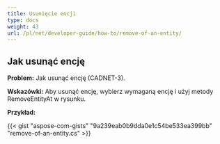 ```yaml
---
title: Usunięcie encji
type: docs
weight: 43
url: /pl/net/developer-guide/how-to/remove-of-an-entity/
---
```


## **Jak usunąć encję**

**Problem:** Jak usunąć encję (CADNET-3).

**Wskazówki:** Aby usunąć encję, wybierz wymaganą encję i użyj metody RemoveEntityAt w rysunku.

**Przykład:**

{{< gist "aspose-com-gists" "9a239eab0b9dda0e1c54be533ea399bb" "remove-of-an-entity.cs" >}}
